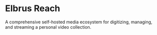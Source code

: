 # Elbrus Reach

A comprehensive self-hosted media ecosystem for digitizing, managing, and streaming a personal video collection.
